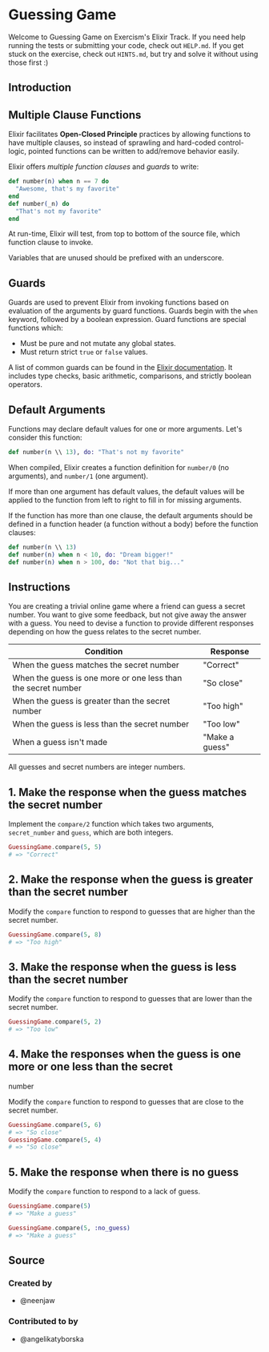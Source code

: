 # Guessing Game

Welcome to Guessing Game on Exercism's Elixir Track. If you need help running
the tests or submitting your code, check out `HELP.md`. If you get stuck on the
exercise, check out `HINTS.md`, but try and solve it without using those first
:)

## Introduction

## Multiple Clause Functions

Elixir facilitates **Open-Closed Principle** practices by allowing functions to
have multiple clauses, so instead of sprawling and hard-coded control-logic,
pointed functions can be written to add/remove behavior easily.

Elixir offers _multiple function clauses_ and _guards_ to write:

```elixir
def number(n) when n == 7 do
  "Awesome, that's my favorite"
end
def number(_n) do
  "That's not my favorite"
end
```

At run-time, Elixir will test, from top to bottom of the source file, which
function clause to invoke.

Variables that are unused should be prefixed with an underscore.

## Guards

Guards are used to prevent Elixir from invoking functions based on evaluation of
the arguments by guard functions. Guards begin with the `when` keyword, followed
by a boolean expression. Guard functions are special functions which:

- Must be pure and not mutate any global states.
- Must return strict `true` or `false` values.

A list of common guards can be found in the [Elixir
documentation][kernel-guards]. It includes type checks, basic arithmetic,
comparisons, and strictly boolean operators.

## Default Arguments

Functions may declare default values for one or more arguments. Let's consider
this function:

```elixir
def number(n \\ 13), do: "That's not my favorite"
```

When compiled, Elixir creates a function definition for `number/0` (no
arguments), and `number/1` (one argument).

If more than one argument has default values, the default values will be applied
to the function from left to right to fill in for missing arguments.

If the function has more than one clause, the default arguments should be
defined in a function header (a function without a body) before the function
clauses:

```elixir
def number(n \\ 13)
def number(n) when n < 10, do: "Dream bigger!"
def number(n) when n > 100, do: "Not that big..."
```

[kernel-guards]: https://hexdocs.pm/elixir/Kernel.html#guards

## Instructions

You are creating a trivial online game where a friend can guess a secret number.
You want to give some feedback, but not give away the answer with a guess. You
need to devise a function to provide different responses depending on how the
guess relates to the secret number.

| Condition                                                     | Response       |
| ------------------------------------------------------------- | -------------- |
| When the guess matches the secret number                      | "Correct"      |
| When the guess is one more or one less than the secret number | "So close"     |
| When the guess is greater than the secret number              | "Too high"     |
| When the guess is less than the secret number                 | "Too low"      |
| When a guess isn't made                                       | "Make a guess" |

All guesses and secret numbers are integer numbers.

## 1. Make the response when the guess matches the secret number

Implement the `compare/2` function which takes two arguments, `secret_number`
and `guess`, which are both integers.

```elixir
GuessingGame.compare(5, 5)
# => "Correct"
```

## 2. Make the response when the guess is greater than the secret number

Modify the `compare` function to respond to guesses that are higher than the
secret number.

```elixir
GuessingGame.compare(5, 8)
# => "Too high"
```

## 3. Make the response when the guess is less than the secret number

Modify the `compare` function to respond to guesses that are lower than the
secret number.

```elixir
GuessingGame.compare(5, 2)
# => "Too low"
```

## 4. Make the responses when the guess is one more or one less than the secret
number

Modify the `compare` function to respond to guesses that are close to the secret
number.

```elixir
GuessingGame.compare(5, 6)
# => "So close"
GuessingGame.compare(5, 4)
# => "So close"
```

## 5. Make the response when there is no guess

Modify the `compare` function to respond to a lack of guess.

```elixir
GuessingGame.compare(5)
# => "Make a guess"

GuessingGame.compare(5, :no_guess)
# => "Make a guess"
```

## Source

### Created by

- @neenjaw

### Contributed to by

- @angelikatyborska
